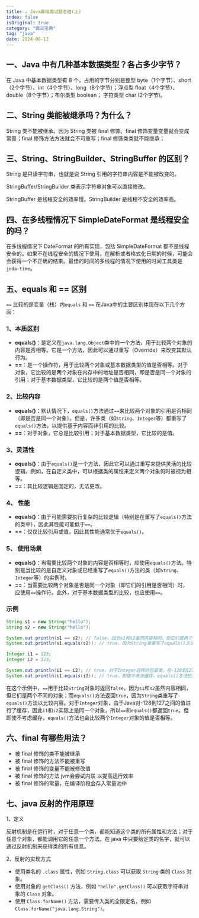 ```yaml
---
title: ☕ Java基础面试题总结(上)
index: false
isOriginal: true
category: "面试宝典"
tag: "java"
date: 2024-08-12
---
```

## 一、Java 中有几种基本数据类型？各占多少字节？

在 Java 中基本数据类型有 8 个，占用的字节分别是整型 byte（1个字节）、short（2个字节）、int（4个字节）、long（8个字节）；浮点型 float（4个字节）、double（8个字节）；布尔类型 boolean； 字符类型 char (2个字节)。

## 二、String 类能被继承吗？为什么？

String 类不能被继承。因为 String 类被 final 修饰。final 修饰变量变量就会变成常量；final 修饰方法方法就会不可重写；final 修饰类类就不能继承；

## 三、String、StringBuilder、StringBuffer 的区别？

String 是只读字符串，也就是说 String 引用的字符串内容是不能被改变的。

StringBuffer/StringBuilder 类表示字符串对象可以直接修改。

StringBuffer 是线程安全的效率慢。StringBuilder 是线程不安全的效率高。

## 四、在多线程情况下 SimpleDateFormat 是线程安全的吗？

在多线程情况下 DateFormat 的所有实现，包括 SimpleDateFormat 都不是线程安全的。如果不在线程安全的情况下使用，在解析或者格式化日期的时候，可能会会获得一个不正确的结果。最佳的时间的多线程的情况下使用的时间工具类是 `joda-time`。

## 五、equals 和 == 区别

`==` 比较的是变量（栈）内`equals` 和 `==` 在Java中的主要区别体现在以下几个方面：

### 1、本质区别

* **equals()**：是定义在`java.lang.Object`类中的一个方法，用于比较两个对象的内容是否相等。它是一个方法，因此可以通过重写（Override）来改变其默认行为。
* **==**：是一个操作符，用于比较两个对象或基本数据类型的值是否相等。对于对象，它比较的是两个对象在内存中的地址是否相同，即是否是同一个对象的引用；对于基本数据类型，它比较的是两个值是否相等。

### 2、比较内容

* **equals()**：默认情况下，`equals()`方法通过`==`来比较两个对象的引用是否相同（即是否是同一个对象）。但是，许多类（如`String`、`Integer`等）都重写了`equals()`方法，以提供基于内容而非引用的比较。
* **==**：对于对象，它总是比较引用；对于基本数据类型，它比较的是值。

### 3、灵活性

* **equals()**：由于`equals()`是一个方法，因此它可以通过重写来提供灵活的比较逻辑。例如，在自定义类中，可以根据类的属性来定义两个对象何时被视为相等。
* **==**：其比较逻辑是固定的，无法更改。

### 4、 性能

* **equals()**：由于可能需要执行复杂的比较逻辑（特别是在重写了`equals()`方法的类中），因此其性能可能低于`==`。
* **==**：仅仅比较引用或值，因此其性能通常优于`equals()`。

### 5、 使用场景

* **equals()**：当需要比较两个对象的内容是否相等时，应使用`equals()`方法。特别是当比较的是自定义对象或已经重写了`equals()`方法的类（如`String`、`Integer`等）的实例时。
* **==**：当需要比较两个对象是否是同一个对象（即它们的引用是否相同）时，应使用`==`操作符。此外，对于基本数据类型的比较，也应使用`==`。

### 示例

```java
String s1 = new String("hello");
String s2 = new String("hello");

System.out.println(s1 == s2); // false，因为s1和s2虽然内容相同，但它们是两个不同的对象
System.out.println(s1.equals(s2)); // true，因为String类重写了equals()方法，以比较内容

Integer i1 = 123;
Integer i2 = 123;

System.out.println(i1 == i2); // true，对于Integer这样的包装类，在-128到127之间的值会被缓存，因此i1和i2实际上是同一个对象
System.out.println(i1.equals(i2)); // true，即使不考虑缓存，equals()方法也会比较值
```

在这个示例中，`==`用于比较`String`对象时返回`false`，因为`s1`和`s2`虽然内容相同，但它们是两个不同的对象；而`equals()`方法返回`true`，因为`String`类重写了`equals()`方法以比较内容。对于`Integer`对象，由于Java对-128到127之间的值进行了缓存，因此`i1`和`i2`实际上是同一个对象，所以`==`和`equals()`都返回`true`。但即使不考虑缓存，`equals()`方法也会比较两个`Integer`对象的值是否相等。

## 六、final 有哪些用法？

- 被 final 修饰的类不能被继承
- 被 final 修饰的方法不能被重写
- 被 final 修饰的变量不能被修改值
- 被 final 修饰的方法 jvm会尝试内联 以提高运行效率
- 被 final 修饰的常量，在编译阶段会存入常量池中

## 七、java 反射的作用原理

1、定义

反射机制是在运行时，对于任意一个类，都能知道这个类的所有属性和方法；对于任意个对象，都能调用它的任意一个方法。在 java 中只要给定类的名字，就可以通过反射机制来获得类的所有信息。

2、反射的实现方式

- 使用类名的 `.class` 属性，例如 `String.class` 可以获取 `String` 类的 `Class` 对象。
- 使用对象的 `getClass()` 方法，例如 `"hello".getClass()` 可以获取字符串对象的 `Class` 对象。
- 使用 `Class.forName()` 方法，需要传入类的全限定名，例如 `Class.forName("java.lang.String")`。
